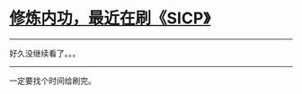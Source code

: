 # [修炼内功，最近在刷《SICP》](https://github.com/yihong0618/gitblog/issues/163)



---

好久没继续看了。。。

---
一定要找个时间给刷完。